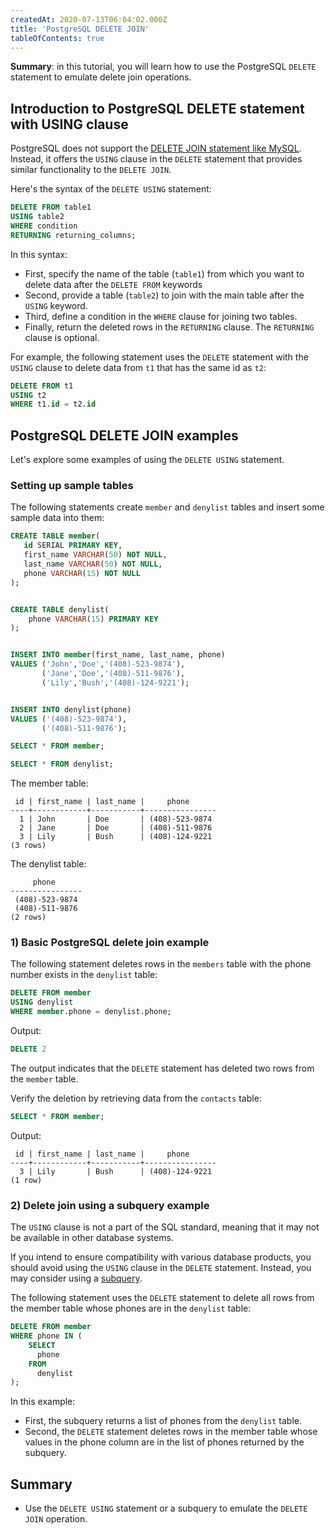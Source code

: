 ```yaml
---
createdAt: 2020-07-13T06:04:02.000Z
title: 'PostgreSQL DELETE JOIN'
tableOfContents: true
---
```


**Summary**: in this tutorial, you will learn how to use the PostgreSQL `DELETE` statement to emulate delete join operations.

## Introduction to PostgreSQL DELETE statement with USING clause

PostgreSQL does not support the [DELETE JOIN statement like MySQL](https://www.mysqltutorial.org/mysql-basics/mysql-delete-join/). Instead, it offers the `USING` clause in the `DELETE` statement that provides similar functionality to the `DELETE JOIN`.

Here's the syntax of the `DELETE USING` statement:

```sql
DELETE FROM table1
USING table2
WHERE condition
RETURNING returning_columns;
```

In this syntax:

- First, specify the name of the table (`table1`) from which you want to delete data after the `DELETE FROM` keywords
- Second, provide a table (`table2`) to join with the main table after the `USING` keyword.
- Third, define a condition in the `WHERE` clause for joining two tables.
- Finally, return the deleted rows in the `RETURNING` clause. The `RETURNING` clause is optional.

For example, the following statement uses the `DELETE` statement with the `USING` clause to delete data from `t1` that has the same id as `t2`:

```sql
DELETE FROM t1
USING t2
WHERE t1.id = t2.id
```

## PostgreSQL DELETE JOIN examples

Let's explore some examples of using the `DELETE USING` statement.

### Setting up sample tables

The following statements create `member` and `denylist` tables and insert some sample data into them:

```sql
CREATE TABLE member(
   id SERIAL PRIMARY KEY,
   first_name VARCHAR(50) NOT NULL,
   last_name VARCHAR(50) NOT NULL,
   phone VARCHAR(15) NOT NULL
);


CREATE TABLE denylist(
    phone VARCHAR(15) PRIMARY KEY
);


INSERT INTO member(first_name, last_name, phone)
VALUES ('John','Doe','(408)-523-9874'),
       ('Jane','Doe','(408)-511-9876'),
       ('Lily','Bush','(408)-124-9221');


INSERT INTO denylist(phone)
VALUES ('(408)-523-9874'),
       ('(408)-511-9876');

SELECT * FROM member;

SELECT * FROM denylist;
```

The member table:

```
 id | first_name | last_name |     phone
----+------------+-----------+----------------
  1 | John       | Doe       | (408)-523-9874
  2 | Jane       | Doe       | (408)-511-9876
  3 | Lily       | Bush      | (408)-124-9221
(3 rows)
```

The denylist table:

```
     phone
----------------
 (408)-523-9874
 (408)-511-9876
(2 rows)
```

### 1) Basic PostgreSQL delete join example

The following statement deletes rows in the `members` table with the phone number exists in the `denylist` table:

```sql
DELETE FROM member
USING denylist
WHERE member.phone = denylist.phone;
```

Output:

```sql
DELETE 2
```

The output indicates that the `DELETE` statement has deleted two rows from the `member` table.

Verify the deletion by retrieving data from the `contacts` table:

```sql
SELECT * FROM member;
```

Output:

```
 id | first_name | last_name |     phone
----+------------+-----------+----------------
  3 | Lily       | Bush      | (408)-124-9221
(1 row)
```

### 2) Delete join using a subquery example

The `USING` clause is not a part of the SQL standard, meaning that it may not be available in other database systems.

If you intend to ensure compatibility with various database products, you should avoid using the `USING` clause in the `DELETE` statement. Instead, you may consider using a [subquery](/postgresql/postgresql-subquery).

The following statement uses the `DELETE` statement to delete all rows from the member table whose phones are in the `denylist` table:

```sql
DELETE FROM member
WHERE phone IN (
    SELECT
      phone
    FROM
      denylist
);
```

In this example:

- First, the subquery returns a list of phones from the `denylist` table.
- Second, the `DELETE` statement deletes rows in the member table whose values in the phone column are in the list of phones returned by the subquery.

## Summary

- Use the `DELETE USING` statement or a subquery to emulate the `DELETE JOIN` operation.
